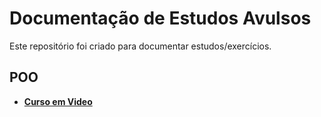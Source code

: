 # Documentação de Estudos Avulsos

Este repositório foi criado para documentar estudos/exercícios.

## POO
- **[Curso em Video](https://github.com/jorge-lba/estudosAvulsos/tree/master/POO/CursoEmVideo)**

